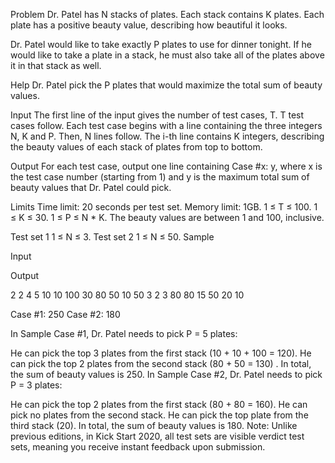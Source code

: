Problem
Dr. Patel has N stacks of plates. Each stack contains K plates. Each plate has a positive beauty value, describing how beautiful it looks.

Dr. Patel would like to take exactly P plates to use for dinner tonight. If he would like to take a plate in a stack, he must also take all of the plates above it in that stack as well.

Help Dr. Patel pick the P plates that would maximize the total sum of beauty values.

Input
The first line of the input gives the number of test cases, T. T test cases follow. Each test case begins with a line containing the three integers N, K and P. Then, N lines follow. The i-th line contains K integers, describing the beauty values of each stack of plates from top to bottom.

Output
For each test case, output one line containing Case #x: y, where x is the test case number (starting from 1) and y is the maximum total sum of beauty values that Dr. Patel could pick.

Limits
Time limit: 20 seconds per test set.
Memory limit: 1GB.
1 ≤ T ≤ 100.
1 ≤ K ≤ 30.
1 ≤ P ≤ N * K.
The beauty values are between 1 and 100, inclusive.

Test set 1
1 ≤ N ≤ 3.
Test set 2
1 ≤ N ≤ 50.
Sample

Input
 	
Output
 
2
2 4 5
10 10 100 30
80 50 10 50
3 2 3
80 80
15 50
20 10

  
Case #1: 250
Case #2: 180

  
In Sample Case #1, Dr. Patel needs to pick P = 5 plates:

He can pick the top 3 plates from the first stack (10 + 10 + 100 = 120).
He can pick the top 2 plates from the second stack (80 + 50 = 130) .
In total, the sum of beauty values is 250.
In Sample Case #2, Dr. Patel needs to pick P = 3 plates:

He can pick the top 2 plates from the first stack (80 + 80 = 160).
He can pick no plates from the second stack.
He can pick the top plate from the third stack (20).
In total, the sum of beauty values is 180.
Note: Unlike previous editions, in Kick Start 2020, all test sets are visible verdict test sets, meaning you receive instant feedback upon submission.